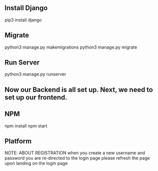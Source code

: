 
## Install Django
<!-- Within Terminal, cd into the backend folder within our HW3 folder and run this code to install Django -->
pip3 install django

## Migrate
<!-- Run this code next so to migrate and apply the changes made to your models -->
python3 manage.py makemigrations
python3 manage.py migrate

## Run Server
<!-- Last, you need to run the server -->
python3 manage.py runserver

## Now our Backend is all set up. Next, we need to set up our frontend.
<!-- Within Terminal, cd into the frontend folder within our HW3 folder -->

## NPM
<!-- Run the first and then second line of code to install and startup the backend of our app -->
npm install
npm start

## Platform
<!-- Now, you can visit "http://localhost:3000", log in as a user or create a user, and create, read, update, and delete songs -->


NOTE: ABOUT REGISTRATION
when you create a new username and password
you are re-directed to the login page
please refresh the page upon landing on the login page
